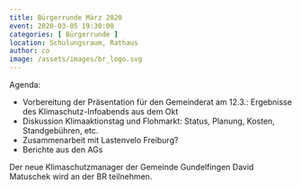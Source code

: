 ```yaml
---
title: Bürgerrunde März 2020
event: 2020-03-05 19:30:00
categories: [ Bürgerrunde ]
location: Schulungsraum, Rathaus
author: co
image: /assets/images/br_logo.svg
---
```

Agenda:

* Vorbereitung der Präsentation für den Gemeinderat am 12.3.: Ergebnisse des Klimaschutz-Infoabends aus dem Okt
* Diskussion Klimaaktionstag und Flohmarkt: Status, Planung, Kosten, Standgebühren, etc.
* Zusammenarbeit mit Lastenvelo Freiburg?
* Berichte aus den AGs

Der neue Klimaschutzmanager der Gemeinde Gundelfingen David Matuschek wird an der BR teilnehmen.
